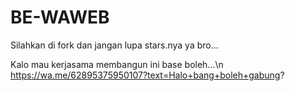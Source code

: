 # BE-WAWEB
Silahkan di fork dan jangan lupa stars.nya ya bro...

Kalo mau kerjasama membangun ini base boleh...\n
https://wa.me/62895375950107?text=Halo+bang+boleh+gabung?
